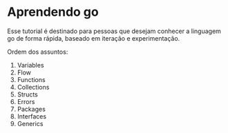# Aprendendo go

Esse tutorial é destinado para pessoas que desejam conhecer a linguagem go de forma rápida, baseado em iteração e experimentação.

Ordem dos assuntos:

1. Variables
2. Flow
3. Functions
4. Collections
5. Structs
6. Errors
7. Packages
8. Interfaces
9. Generics
